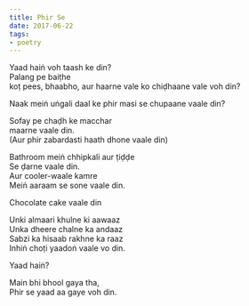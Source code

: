 ```yaml
---
title: Phir Se
date: 2017-06-22
tags:
- poetry
---
```


Yaad haiṅ voh taash ke din?<br />
Palang pe baiṭhe<br />
koṭ pees, bhaabho, aur haarne vale ko chiḍhaane vale voh din?<br />

Naak meiṅ uṅgali daal ke phir masi se chupaane vaale din?<br />

Sofay pe chaḍh ke macchar<br />
maarne vaale din.<br />
(Aur phir zabardasti haath dhone vaale din)<br />

Bathroom meiṅ chhipkali aur ṭiḍḍe<br />
Se ḍarne vaale din.<br />
Aur cooler-waale kamre<br />
Meiṅ aaraam se sone vaale din.<br />

Chocolate cake vaale din<br />

Unki almaari khulne ki aawaaz<br />
Unka dheere chalne ka andaaz<br />
Sabzi ka hisaab rakhne ka raaz<br />
Inhiṅ choṭi yaadoṅ vaale vo din.<br />

Yaad haiṅ?<br />

Main bhi bhool gaya tha,<br />
Phir se yaad aa gaye voh din.<br />
